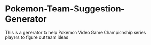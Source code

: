 # Pokemon-Team-Suggestion-Generator
This is a generator to help Pokemon Video Game Championship series players to figure out team ideas
